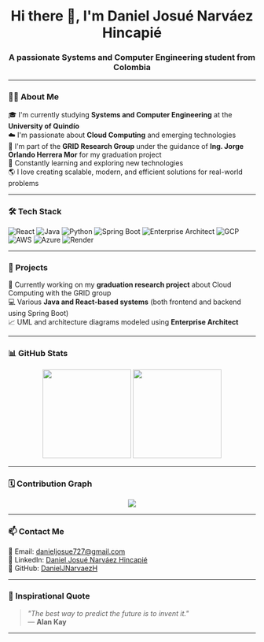 <h1 align="center">Hi there 👋, I'm Daniel Josué Narváez Hincapié</h1>
<h3 align="center">A passionate Systems and Computer Engineering student from Colombia</h3>

---

### 🧑‍💻 About Me

🎓 I'm currently studying **Systems and Computer Engineering** at the **University of Quindío**  
☁️ I'm passionate about **Cloud Computing** and emerging technologies  
🔬 I'm part of the **GRID Research Group** under the guidance of **Ing. Jorge Orlando Herrera Mor** for my graduation project  
🚀 Constantly learning and exploring new technologies  
🌎 I love creating scalable, modern, and efficient solutions for real-world problems

---

### 🛠 Tech Stack

![React](https://img.shields.io/badge/React-61DAFB?style=for-the-badge&logo=react&logoColor=black)
![Java](https://img.shields.io/badge/Java-ED8B00?style=for-the-badge&logo=java&logoColor=white)
![Python](https://img.shields.io/badge/Python-3776AB?style=for-the-badge&logo=python&logoColor=white)
![Spring Boot](https://img.shields.io/badge/SpringBoot-6DB33F?style=for-the-badge&logo=springboot&logoColor=white)
![Enterprise Architect](https://img.shields.io/badge/EnterpriseArchitect-0D3B66?style=for-the-badge&logoColor=white)
![GCP](https://img.shields.io/badge/Google_Cloud-4285F4?style=for-the-badge&logo=googlecloud&logoColor=white)
![AWS](https://img.shields.io/badge/AWS-232F3E?style=for-the-badge&logo=amazonaws&logoColor=white)
![Azure](https://img.shields.io/badge/Azure-0078D4?style=for-the-badge&logo=microsoftazure&logoColor=white)
![Render](https://img.shields.io/badge/Render-46E3B7?style=for-the-badge&logo=render&logoColor=black)

---

### 📂 Projects

🚧 Currently working on my **graduation research project** about Cloud Computing with the GRID group  
💻 Various **Java and React-based systems** (both frontend and backend using Spring Boot)  
📈 UML and architecture diagrams modeled using **Enterprise Architect**

---

### 📊 GitHub Stats

<div align="center">
  <img height="180em" src="https://github-readme-stats.vercel.app/api?username=DanielJNarvaezH&show_icons=true&theme=radical&hide_border=true&count_private=true" />
  <img height="180em" src="https://github-readme-stats.vercel.app/api/top-langs/?username=DanielJNarvaezH&layout=compact&theme=radical&hide_border=true" />
</div>

---

### 🗓️ Contribution Graph

<div align="center">
  <img src="https://github-readme-activity-graph.cyclic.app/graph?username=DanielJNarvaezH&theme=react-dark&area=true&hide_border=true" />
</div>

---

### 📫 Contact Me

📧 Email: [danieljosue727@gmail.com](mailto:danieljosue727@gmail.com)  
💼 LinkedIn: [Daniel Josué Narváez Hincapié](https://www.linkedin.com/in/daniel-josue-narvaez-hincapie/)  
🐙 GitHub: [DanielJNarvaezH](https://github.com/DanielJNarvaezH)

---

### 🌟 Inspirational Quote

> *"The best way to predict the future is to invent it."*  
> — **Alan Kay**

---
